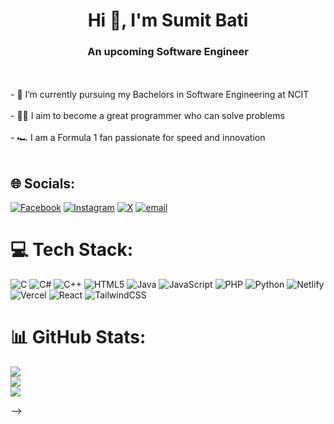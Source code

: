 <h1 align="center">Hi 👋, I'm Sumit Bati</h1>
<h3 align="center">An upcoming Software Engineer</h3><br><br>
- 🔭 I’m currently pursuing my Bachelors in Software Engineering at NCIT<br><br>
- 👨‍💻 I aim to become a great programmer who can solve problems<br><br>
- 🏎️ I am a Formula 1 fan passionate for speed and innovation<br><br>


## 🌐 Socials:
[![Facebook](https://img.shields.io/badge/Facebook-%231877F2.svg?logo=Facebook&logoColor=white)](https://facebook.com/sumit.bati.1) [![Instagram](https://img.shields.io/badge/Instagram-%23E4405F.svg?logo=Instagram&logoColor=white)](https://instagram.com/sumitbati81) [![X](https://img.shields.io/badge/X-black.svg?logo=X&logoColor=white)](https://x.com/T1TAN44) [![email](https://img.shields.io/badge/Email-D14836?logo=gmail&logoColor=white)](mailto:titanx73050@gmail.com) 

# 💻 Tech Stack:
![C](https://img.shields.io/badge/c-%2300599C.svg?style=flat&logo=c&logoColor=white) ![C#](https://img.shields.io/badge/c%23-%23239120.svg?style=flat&logo=csharp&logoColor=white) ![C++](https://img.shields.io/badge/c++-%2300599C.svg?style=flat&logo=c%2B%2B&logoColor=white) ![HTML5](https://img.shields.io/badge/html5-%23E34F26.svg?style=flat&logo=html5&logoColor=white) ![Java](https://img.shields.io/badge/java-%23ED8B00.svg?style=flat&logo=openjdk&logoColor=white) ![JavaScript](https://img.shields.io/badge/javascript-%23323330.svg?style=flat&logo=javascript&logoColor=%23F7DF1E) ![PHP](https://img.shields.io/badge/php-%23777BB4.svg?style=flat&logo=php&logoColor=white) ![Python](https://img.shields.io/badge/python-3670A0?style=flat&logo=python&logoColor=ffdd54) ![Netlify](https://img.shields.io/badge/netlify-%23000000.svg?style=flat&logo=netlify&logoColor=#00C7B7) ![Vercel](https://img.shields.io/badge/vercel-%23000000.svg?style=flat&logo=vercel&logoColor=white) ![React](https://img.shields.io/badge/react-%2320232a.svg?style=flat&logo=react&logoColor=%2361DAFB) ![TailwindCSS](https://img.shields.io/badge/tailwindcss-%2338B2AC.svg?style=flat&logo=tailwind-css&logoColor=white)

# 📊 GitHub Stats:
![](https://github-readme-stats.vercel.app/api?username=T1TANistheGOD&theme=radical&hide_border=false&include_all_commits=false&count_private=false)<br/>
![](https://nirzak-streak-stats.vercel.app/?user=T1TANistheGOD&theme=radical&hide_border=false)<br/>
![](https://github-readme-stats.vercel.app/api/top-langs/?username=T1TANistheGOD&theme=radical&hide_border=false&include_all_commits=false&count_private=false&layout=compact)

-->
